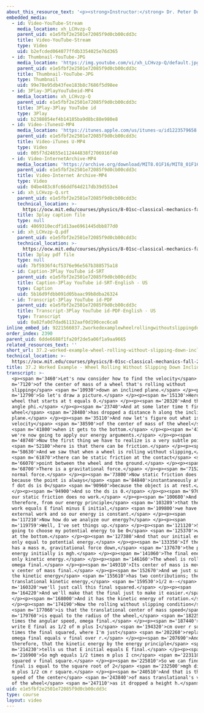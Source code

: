 ```yaml
---
about_this_resource_text: '<p><strong>Instructor:</strong> Dr. Peter Dourmashkin</p>'
embedded_media:
  - id: Video-YouTube-Stream
    media_location: xh_LCHvzp-Q
    parent_uid: e1e5fbf2e2501e72085f9d0cb00cdd3c
    title: Video-YouTube-Stream
    type: Video
    uid: b2efcded064077ffdb3354025e76d365
  - id: Thumbnail-YouTube-JPG
    media_location: 'https://img.youtube.com/vi/xh_LCHvzp-Q/default.jpg'
    parent_uid: e1e5fbf2e2501e72085f9d0cb00cdd3c
    title: Thumbnail-YouTube-JPG
    type: Thumbnail
    uid: 99e78e95db43fee183b8c7686f5d98ee
  - id: 3Play-3PlayYouTubeid-MP4
    media_location: xh_LCHvzp-Q
    parent_uid: e1e5fbf2e2501e72085f9d0cb00cdd3c
    title: 3Play-3Play YouTube id
    type: 3Play
    uid: b2388054ef4b14185ba9d8bc88e980e8
  - id: Video-iTunesU-MP4
    media_location: 'https://itunes.apple.com/us/itunes-u/id1223579658'
    parent_uid: e1e5fbf2e2501e72085f9d0cb00cdd3c
    title: Video-iTunes U-MP4
    type: Video
    uid: 005f7d24655e112444838f2706916f40
  - id: Video-InternetArchive-MP4
    media_location: 'https://archive.org/download/MIT8.01F16/MIT8_01F16_L35v07_360p.mp4'
    parent_uid: e1e5fbf2e2501e72085f9d0cb00cdd3c
    title: Video-Internet Archive-MP4
    type: Video
    uid: 04be483c8fc66ddf64d217db39d553e4
  - id: xh_LCHvzp-Q.srt
    parent_uid: e1e5fbf2e2501e72085f9d0cb00cdd3c
    technical_location: >-
      https://ocw.mit.edu/courses/physics/8-01sc-classical-mechanics-fall-2016/week-12-rotations-and-translation-rolling/37.2-worked-example-wheel-rolling-without-slipping-down-inclined-plane/37.2-worked-example-wheel-rolling-without-slipping-down-inclined-plane/xh_LCHvzp-Q.srt
    title: 3play caption file
    type: null
    uid: 4069310ecdf1d13ae6961445dbb877d0
  - id: xh_LCHvzp-Q.pdf
    parent_uid: e1e5fbf2e2501e72085f9d0cb00cdd3c
    technical_location: >-
      https://ocw.mit.edu/courses/physics/8-01sc-classical-mechanics-fall-2016/week-12-rotations-and-translation-rolling/37.2-worked-example-wheel-rolling-without-slipping-down-inclined-plane/37.2-worked-example-wheel-rolling-without-slipping-down-inclined-plane/xh_LCHvzp-Q.pdf
    title: 3play pdf file
    type: null
    uid: 7bf5936f4cf5376e96e567b388575a18
  - id: Caption-3Play YouTube id-SRT
    parent_uid: e1e5fbf2e2501e72085f9d0cb00cdd3c
    title: Caption-3Play YouTube id-SRT-English - US
    type: Caption
    uid: 5b16d9fdbb091d05baac99b8dba26324
  - id: Transcript-3Play YouTube id-PDF
    parent_uid: e1e5fbf2e2501e72085f9d0cb00cdd3c
    title: Transcript-3Play YouTube id-PDF-English - US
    type: Transcript
    uid: 0a82fa0d7dad61132aaf0d190cec6ca8
inline_embed_id: 9221566037.2workedexamplewheelrollingwithoutslippingdowninclinedplane23841849
order_index: 2390
parent_uid: 6dde6688f1fa20f2de5a06f1a9aa9665
related_resources_text: ''
short_url: 37.2-worked-example-wheel-rolling-without-slipping-down-inclined-plane
technical_location: >-
  https://ocw.mit.edu/courses/physics/8-01sc-classical-mechanics-fall-2016/week-12-rotations-and-translation-rolling/37.2-worked-example-wheel-rolling-without-slipping-down-inclined-plane/37.2-worked-example-wheel-rolling-without-slipping-down-inclined-plane
title: 37.2 Worked Example - Wheel Rolling Without Slipping Down Inclined Plane
transcript: >-
  <p><span m='3460'>Let's now consider how to find the velocity</span> <span
  m='7120'>of the center of mass of a wheel that's rolling without
  slipping</span> <span m='10930'>down an inclined plane.</span> </p><p><span
  m='12790'>So let's draw a picture.</span> </p><p><span m='15130'>Here is the
  wheel that starts at t equals 0.</span> </p><p><span m='20320'>And this is an
  angle phi.</span> </p><p><span m='23740'>And at some later time t final, the
  wheel</span> <span m='28480'>has dropped a distance h along the incline
  plane.</span> </p><p><span m='35110'>And now let's figure out what is the
  velocity</span> <span m='38590'>of the center of mass of the wheel</span>
  <span m='41800'>when it gets to the bottom.</span> </p><p><span m='43540'>And
  we're now going to apply our energy arguments.</span> </p><p><span
  m='48740'>Now the first thing we have to realize is a very subtle point</span>
  <span m='52180'>here is that there can be friction.</span> </p><p><span
  m='58630'>And we saw that when a wheel is rolling without slipping,</span>
  <span m='61870'>there can be static friction at the contact</span> <span
  m='66070'>point between the wheel and the ground.</span> </p><p><span
  m='68700'>There is a gravitational force.</span> </p><p><span m='71520'>And a
  normal force.</span> </p><p><span m='73800'>Now static friction does no work
  because the point is always</span> <span m='84840'>instantaneously at rest and
  f dot ds is 0</span> <span m='90960'>because the object is at rest.</span>
  </p><p><span m='94900'>And so the ds is 0.</span> </p><p><span m='97680'>So
  our static friction does no work.</span> </p><p><span m='100680'>And
  therefore, from our energy principle</span> <span m='103289'>that the external
  work equals E final minus E initial,</span> <span m='109800'>we have no
  external work and so our energy is constant.</span> </p><p><span
  m='117210'>Now how do we analyze our energy?</span> </p><p><span
  m='119759'>Well, I've set things up.</span> </p><p><span m='121120'>So I'm
  going to choose my potential energy to be 0</span> <span m='125370'>when it's
  at the bottom.</span> </p><p><span m='127380'>And that our initial energy is
  only equal to potential energy.</span> </p><p><span m='133350'>If the wheel
  has a mass m, gravitational force down,</span> <span m='137670'>the potential
  energy initially is mgh.</span> </p><p><span m='141060'>The final energy is
  only kinetic energy.</span> </p><p><span m='146160'>The wheel is rolling with
  omega final.</span> </p><p><span m='149310'>Its center of mass is moving with
  v center of mass final.</span> </p><p><span m='152670'>And we just saw that
  the kinetic energy</span> <span m='155610'>has two contributions; the
  translational kinetic energy,</span> <span m='159530'>1/2 m--</span> <span
  m='160320'>we'll just call this final squared.</span> </p><p><span
  m='164220'>And we'll make that the final just to make it easier.</span>
  </p><p><span m='168000'>And it has the kinetic energy of rotation.</span>
  </p><p><span m='174190'>Now the rolling without slipping condition</span>
  <span m='177060'>is that the translational center of mass speed</span> <span
  m='179760'>is equal to the radius of the wheel,</span> <span m='182250'>r,
  times the angular speed, omega final.</span> </p><p><span m='187440'>So I can
  write E final as 1/2 of m plus I</span> <span m='194320'>cm over r squared
  times the final squared, where I'm just</span> <span m='202260'>replacing
  omega final equals v final over r.</span> </p><p><span m='207690'>And
  therefore, that the kinetic energy by the energy principle</span> <span
  m='214230'>tells us that E initial equals E final.</span> </p><p><span
  m='216900'>So mgh equals 1/2 times m plus I cn</span> <span m='223110'>over r
  squared v final square.</span> </p><p><span m='225810'>So we can find that v
  final is equal to the square root of 2</span> <span m='232500'>mgh divided by
  m plus 1/2 cm r square.</span> </p><p><span m='240510'>And that is the final
  speed of the center</span> <span m='243840'>of mass translational's velocity
  of the wheel</span> <span m='247110'>as it dropped a height h.</span> </p>
uid: e1e5fbf2e2501e72085f9d0cb00cdd3c
type: course
layout: video
---
```

